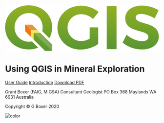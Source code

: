<!-- _coverpage.md -->



![logo](_media/QGIS_logo_2017.svg)

# Using QGIS in Mineral Exploration

[User Guide](main-content/userguide)
[Introduction](https://github.com/KoalaGeo/docsify_test/#/?id=summary)
[Download PDF](https://github.com/KoalaGeo/docsify_test/raw/master/docs/main-content/QGIS_MinExpln_draft_202009.pdf)

Grant Boxer (FAIG, M GSA)
Consultant Geologist
PO Box 368
Maylands WA 6931
Australia

Copyright © G Boxer 2020

<!-- background color -->
![color](#003042)


